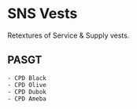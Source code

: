 # SNS Vests
Retextures of Service & Supply vests.

## PASGT
	- CPD Black
	- CPD Olive
	- CPD Dubok
	- CPD Ameba

